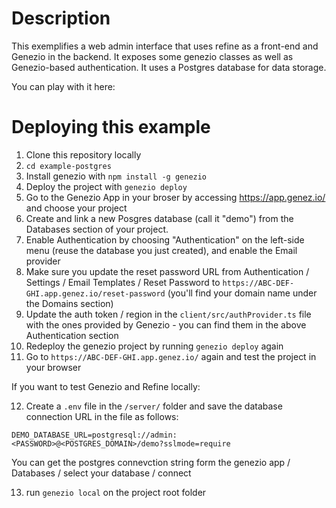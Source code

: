 # Description

This exemplifies a web admin interface that uses refine as a front-end and Genezio in the backend. It exposes some genezio classes as well as Genezio-based authentication. It uses a Postgres database for data storage.

You can play with it here: 

# Deploying this example

1. Clone this repository locally
2. `cd example-postgres`
3. Install genezio with `npm install -g genezio`
4. Deploy the project with `genezio deploy`
5. Go to the Genezio App in your broser by accessing https://app.genez.io/ and choose your project
6. Create and link a new Posgres database (call it "demo") from the Databases section of your project.
7. Enable Authentication by choosing "Authentication" on the left-side menu (reuse the database you just created), and enable the Email provider
8. Make sure you update the reset password URL from Authentication / Settings / Email Templates / Reset Password to `https://ABC-DEF-GHI.app.genez.io/reset-password` (you'll find your domain name under the Domains section)
9. Update the auth token / region in the `client/src/authProvider.ts` file with the ones provided by Genezio - you can find them in the above Authentication section
10. Redeploy the genezio project by running `genezio deploy` again
11. Go to `https://ABC-DEF-GHI.app.genez.io/` again and test the project in your browser

If you want to test Genezio and Refine locally:

12. Create a `.env` file in the `/server/` folder and save the database connection URL in the file as follows:

`DEMO_DATABASE_URL=postgresql://admin:<PASSWORD>@<POSTGRES_DOMAIN>/demo?sslmode=require`

You can get the postgres connevction string form the genezio app / Databases / select your database / connect

13. run `genezio local` on the project root folder
